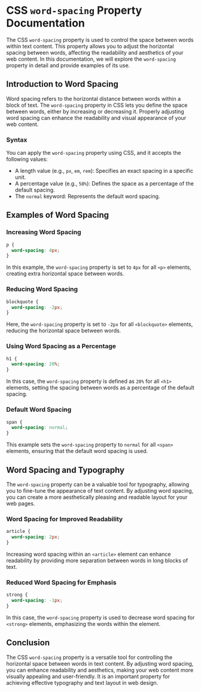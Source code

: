 # CSS `word-spacing` Property Documentation

The CSS `word-spacing` property is used to control the space between words within text content. This property allows you to adjust the horizontal spacing between words, affecting the readability and aesthetics of your web content. In this documentation, we will explore the `word-spacing` property in detail and provide examples of its use.

## Introduction to Word Spacing

Word spacing refers to the horizontal distance between words within a block of text. The `word-spacing` property in CSS lets you define the space between words, either by increasing or decreasing it. Properly adjusting word spacing can enhance the readability and visual appearance of your web content.

### Syntax

You can apply the `word-spacing` property using CSS, and it accepts the following values:

- A length value (e.g., `px`, `em`, `rem`): Specifies an exact spacing in a specific unit.
- A percentage value (e.g., `50%`): Defines the space as a percentage of the default spacing.
- The `normal` keyword: Represents the default word spacing.

## Examples of Word Spacing

### Increasing Word Spacing

```css
p {
  word-spacing: 4px;
}
```

In this example, the `word-spacing` property is set to `4px` for all `<p>` elements, creating extra horizontal space between words.

### Reducing Word Spacing

```css
blockquote {
  word-spacing: -2px;
}
```

Here, the `word-spacing` property is set to `-2px` for all `<blockquote>` elements, reducing the horizontal space between words.

### Using Word Spacing as a Percentage

```css
h1 {
  word-spacing: 20%;
}
```

In this case, the `word-spacing` property is defined as `20%` for all `<h1>` elements, setting the spacing between words as a percentage of the default spacing.

### Default Word Spacing

```css
span {
  word-spacing: normal;
}
```

This example sets the `word-spacing` property to `normal` for all `<span>` elements, ensuring that the default word spacing is used.

## Word Spacing and Typography

The `word-spacing` property can be a valuable tool for typography, allowing you to fine-tune the appearance of text content. By adjusting word spacing, you can create a more aesthetically pleasing and readable layout for your web pages.

### Word Spacing for Improved Readability

```css
article {
  word-spacing: 2px;
}
```

Increasing word spacing within an `<article>` element can enhance readability by providing more separation between words in long blocks of text.

### Reduced Word Spacing for Emphasis

```css
strong {
  word-spacing: -1px;
}
```

In this case, the `word-spacing` property is used to decrease word spacing for `<strong>` elements, emphasizing the words within the element.

## Conclusion

The CSS `word-spacing` property is a versatile tool for controlling the horizontal space between words in text content. By adjusting word spacing, you can enhance readability and aesthetics, making your web content more visually appealing and user-friendly. It is an important property for achieving effective typography and text layout in web design.
